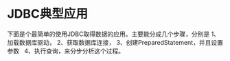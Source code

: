 # JDBC典型应用
下面是个最简单的使用JDBC取得数据的应用。主要能分成几个步骤，分别是
1、加载数据库驱动，
2、获取数据库连接，
3、创建PreparedStatement，并且设置参数  
4、执行查询，来分步分析这个过程。